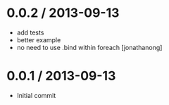 
0.0.2 / 2013-09-13
==================

 * add tests
 * better example
 * no need to use .bind within foreach [jonathanong]

0.0.1 / 2013-09-13
==================

 * Initial commit
